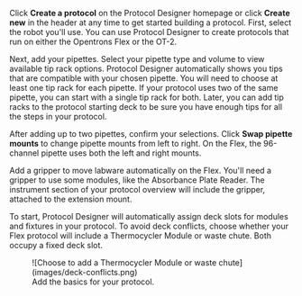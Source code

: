 Click **Create a protocol** on the Protocol Designer homepage or click **Create new** in the header at any time to get started building a protocol. First, select the robot you'll use. You can use Protocol Designer to create protocols that run on either the Opentrons Flex or the OT-2. 

Next, add your pipettes. Select your pipette type and volume to view available tip rack options. Protocol Designer automatically shows you tips that are compatible with your chosen pipette. You will need to choose at least one tip rack for each pipette. If your protocol uses two of the same pipette, you can start with a single tip rack for both. Later, you can add tip racks to the protocol starting deck to be sure you have enough tips for all the steps in your protocol. 

After adding up to two pipettes, confirm your selections. Click **Swap pipette mounts** to change pipette mounts from left to right. On the Flex, the 96-channel pipette uses both the left and right mounts. 

Add a gripper to move labware automatically on the Flex. You'll need a gripper to use some modules, like the Absorbance Plate Reader. The instrument section of your protocol overview will include the gripper, attached to the extension mount. 

To start, Protocol Designer will automatically assign deck slots for modules and fixtures in your protocol. To avoid deck conflicts, choose whether your Flex protocol will include a Thermocycler Module or waste chute. Both occupy a fixed deck slot.

<figure class="screenshot" markdown>
  ![Choose to add a Thermocycler Module or waste chute](images/deck-conflicts.png)
  <figcaption>Add the basics for your protocol.</figcaption>
</figure>



